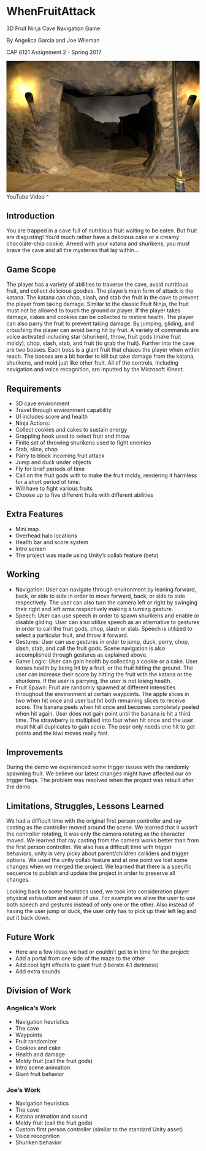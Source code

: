 # WhenFruitAttack
3D Fruit Ninja Cave Navigation Game

By Angelica Garcia and Joe Wileman

CAP 6121 Assignment 2 - Spring 2017

[![WhenFruitAttack Demo](images/thumbnail.png?raw=true)](https://www.youtube.com/watch?v=Qji-imwxFSE)
YouTube Video ^

## Introduction

You are trapped in a cave full of nutritious fruit waiting to be eaten. But fruit are disgusting! You’d much rather have a delicious cake or a creamy chocolate-chip cookie. 
Armed with your katana and shurikens, you must brave the cave and all the mysteries that lay within...

## Game Scope

The player has a variety of abilities to traverse the cave, avoid nutritious fruit, and collect delicious goodies. The player’s main form of attack is the katana. 
The katana can chop, slash, and stab the fruit in the cave to prevent the player from taking damage. Similar to the classic Fruit Ninja, the fruit must not be allowed 
to touch the ground or player. If the player takes damage, cakes and cookies can be collected to restore health. The player can also parry the fruit to prevent taking damage. 
By jumping, gliding, and crouching the player can avoid being hit by fruit. A variety of commands are voice activated including star (shuriken), throw, 
fruit gods (make fruit moldy), chop, slash, stab, and fruit (to grab the fruit). Further into the cave are two bosses. Each boss is a giant fruit that chases the 
player when within reach. The bosses are a bit harder to kill but take damage from the katana, shurikens, and mold just like other fruit. All of the controls, 
including navigation and voice recognition, are inputted by the Microsoft Kinect. 

## Requirements

* 3D cave environment
* Travel through environment capability
* UI includes score and health
* Ninja Actions:
* Collect cookies and cakes to sustain energy
* Grappling hook used to select fruit and throw
* Finite set of throwing shurikens used to fight enemies
* Stab, slice, chop
* Parry to block incoming fruit attack
* Jump and duck under objects 
* Fly for brief periods of time 
* Call on the fruit gods with to make the fruit moldy, rendering it harmless for a short period of time. 
* Will have to fight various fruits
* Choose up to five different fruits with different abilities

## Extra Features

* Mini map
* Overhead halo locations
* Health bar and score system
* Intro screen
* The project was made using Unity’s collab feature (beta)

## Working

* Navigation: User can navigate through environment by leaning forward, back, or side to side in order to move forward, back, or side to side respectively. The user can also turn the camera left or right by swinging their right and left arms respectively making a turning gesture. 
* Speech: User can use speech in order to spawn shurikens and enable or disable gliding. User can also utilize speech as an alternative to gestures in order to call the fruit gods, chop, slash or stab. Speech is utilized to select a particular fruit, and throw it forward. 
* Gestures: User can use gestures in order to jump, duck, perry, chop, slash, stab, and call the fruit gods. Scene navigation is also accomplished through gestures as explained above.
* Game Logic: User can gain health by collecting a cookie or a cake. User looses health by being hit by a fruit, or the fruit hitting the ground. The user can increase their score by hitting the fruit with the katana or the shurikens. If the user is parrying, the user is not losing health. 
* Fruit Spawn: Fruit are randomly spawned at different intensities throughout the environment at certain waypoints. The apple slices in two when hit once and user but hit both remaining slices to receive score.  The banana peels when hit once and becomes completely peeled when hit again. User does not gain point until the banana is hit a third time. The strawberry is multiplied into four when hit once and the user must hit all duplicates to gain score. The pear only needs one hit to get points and the kiwi moves really fast.

## Improvements

During the demo we experienced some trigger issues with the randomly spawning fruit. We believe our latest changes might have affected our on trigger flags. 
The problem was resolved when the project was rebuilt after the demo.

## Limitations, Struggles, Lessons Learned

We had a difficult time with the original first person controller and ray casting as the controller moved around the scene. We learned that it wasn’t the 
controller rotating, it was only the camera rotating as the character moved. We learned that ray casting from the camera works better than from the first 
person controller. We also has a difficult time with trigger behaviors, unity is very picky about parent/children colliders and trigger options. We used the 
unity collab feature and at one point we lost some changes when we merged the project. We learned that there is a specific sequence to publish and update 
the project in order to preserve all changes. 

Looking back to some heuristics used, we took into consideration player physical exhaustion and ease of use. For example we allow the user to use both speech 
and gestures instead of only one or the other. Also instead of having the user jump or duck, the user only has to pick up their left leg and put it back down. 

## Future Work

* Here are a few ideas we had or couldn’t get to in time for the project:
* Add a portal from one side of the maze to the other
* Add cool light effects to giant fruit (liberate 4.1 darkness)
* Add extra sounds

## Division of Work

### Angelica’s Work
* Navigation heuristics
* The cave
* Waypoints
* Fruit randomizer
* Cookies and cake
* Health and damage
* Moldy fruit (call the fruit gods)
* Intro scene animation
* Giant fruit behavior

### Joe’s Work
* Navigation heuristics
* The cave
* Katana animation and sound
* Moldy fruit (call the fruit gods)
* Custom first person controller (similar to the standard Unity asset)
* Voice recognition
* Shuriken behavior
